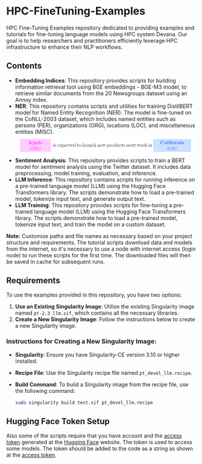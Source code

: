# HPC-FineTuning-Examples
HPC Fine-Tuning Examples repository dedicated to providing examples and tutorials for fine-tuning language models using HPC system Devana.
Our goal is to help researchers and practitioners efficiently leverage HPC infrastructure to enhance their NLP workflows.

## Contents
- **Embedding Indices**: This repository provides scripts for building information retrieval tool using BGE embeddings - BGE-M3 model, to retrieve similar documents from the 20 Newsgroups dataset using an Annoy index.
- **NER**: This repository contains scripts and utilities for training DistilBERT model for Named Entity Recognition (NER). The model is fine-tuned on the CoNLL-2003 dataset, which includes named entities such as persons (PER), organizations (ORG), locations (LOC), and miscellaneous entities (MISC).
![NER image](NER_image.png)
- **Sentiment Analysis**: This repository provides scripts to train a BERT model for sentiment analysis using the Twitter dataset. It includes data preprocessing, model training, evaluation, and inference.
- **LLM Inference**: This repository contains scripts for running inference on a pre-trained language model (LLM) using the Hugging Face Transformers library. The scripts demonstrate how to load a pre-trained model, tokenize input text, and generate output text.
- **LLM Training**: This repository provides scripts for fine-tuning a pre-trained language model (LLM) using the Hugging Face Transformers library. The scripts demonstrate how to load a pre-trained model, tokenize input text, and train the model on a custom dataset.

**Note:** Customize paths and file names as necessary based on your project structure and requirements.
The tutorial scripts download data and models from the internet, so it's necessary to use a node with internet access (login node) to run these scripts for the first time. The downloaded files will then be saved in cache for subsequent runs.

## Requirements

To use the examples provided in this repository, you have two options:

1. **Use an Existing Singularity Image**: Utilize the existing Singularity image named `pt-2.3_llm.sif`, which contains all the necessary libraries.
2. **Create a New Singularity Image**: Follow the instructions below to create a new Singularity image.

### Instructions for Creating a New Singularity Image:

- **Singularity**: Ensure you have Singularity-CE version 3.10 or higher installed.
- **Recipe File**: Use the Singularity recipe file named `pt_devel_llm.recipe`.
- **Build Command**: To build a Singularity image from the recipe file, use the following command:

  ```sh
  sudo singularity build test.sif pt_devel_llm.recipe

## Hugging Face Token Setup
Also some of the scripts require that you have account and the [access token](https://huggingface.co/docs/hub/en/security-tokens) generated at the [Hugging Face](https://huggingface.co/) website. The token is used to access some models. The token should be added to the code as a string as shown at the [access token](https://huggingface.co/docs/hub/en/security-tokens).
